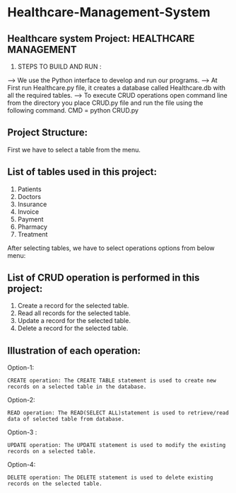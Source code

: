 # Healthcare-Management-System
Healthcare system
Project: HEALTHCARE MANAGEMENT 
-----------------------

1. STEPS TO BUILD AND RUN : 

--> We use the Python interface to develop and run our programs.
--> At First run Healthcare.py file, it creates a database called Healthcare.db with all the required tables.
--> To execute CRUD operations open command line from the directory you place CRUD.py file and run the file using the following command.
	CMD = python CRUD.py

Project Structure:
--------------------

First we have to select a table from the menu.

List of tables used in this project:
---------------------------------
1. Patients
2. Doctors
3. Insurance
4. Invoice
5. Payment
6. Pharmacy
7. Treatment


After selecting tables, we have to select operations options from below menu:

List of CRUD operation is performed in this project:
-------------------------------------------

1. Create a record for the selected table.
2. Read all records for the selected table.
3. Update a record for the selected table.
4. Delete a record for the selected table.


Illustration of each operation:
-------------------------------

Option-1:

	CREATE operation: The CREATE TABLE statement is used to create new records on a selected table in the database.

Option-2:

	READ operation: The READ(SELECT ALL)statement is used to retrieve/read data of selected table from database.

Option-3 :

	UPDATE operation: The UPDATE statement is used to modify the existing records on a selected table.

Option-4:

	DELETE operation: The DELETE statement is used to delete existing records on the selected table.

